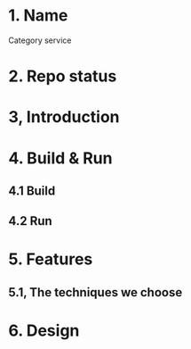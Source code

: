 # 1. Name
Category service

# 2. Repo status
 
# 3, Introduction

# 4. Build & Run
## 4.1 Build

## 4.2 Run



# 5. Features

## 5.1, The techniques we choose

# 6. Design


